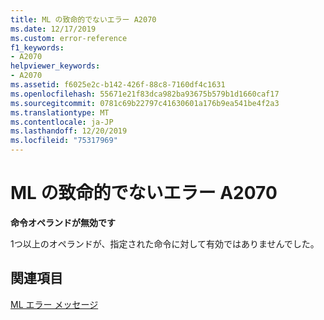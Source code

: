 ```yaml
---
title: ML の致命的でないエラー A2070
ms.date: 12/17/2019
ms.custom: error-reference
f1_keywords:
- A2070
helpviewer_keywords:
- A2070
ms.assetid: f6025e2c-b142-426f-88c8-7160df4c1631
ms.openlocfilehash: 55671e21f83dca982ba93675b579b1d1660caf17
ms.sourcegitcommit: 0781c69b22797c41630601a176b9ea541be4f2a3
ms.translationtype: MT
ms.contentlocale: ja-JP
ms.lasthandoff: 12/20/2019
ms.locfileid: "75317969"
---
```

# <a name="ml-nonfatal-error-a2070"></a>ML の致命的でないエラー A2070

**命令オペランドが無効です**

1つ以上のオペランドが、指定された命令に対して有効ではありませんでした。

## <a name="see-also"></a>関連項目

[ML エラー メッセージ](ml-error-messages.md)
